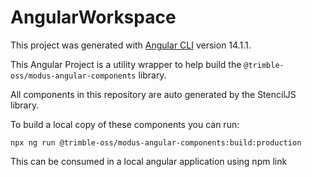 # AngularWorkspace

This project was generated with [Angular CLI](https://github.com/angular/angular-cli) version 14.1.1.

This Angular Project is a utility wrapper to help build the `@trimble-oss/modus-angular-components` library.

All components in this repository are auto generated by the StencilJS library.

To build a local copy of these components you can run:

`npx ng run @trimble-oss/modus-angular-components:build:production`

This can be consumed in a local angular application using npm link
